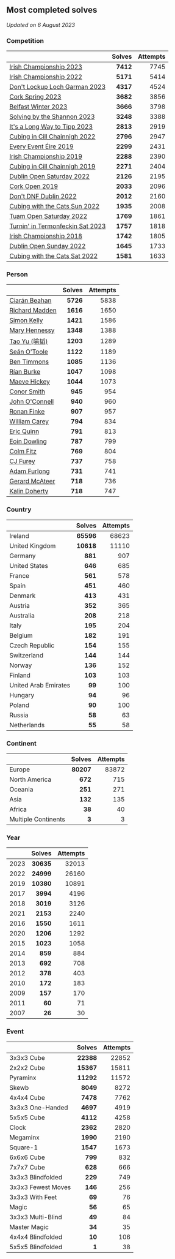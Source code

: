 ## Most completed solves

*Updated on  6 August 2023*


### Competition

|  | Solves | Attempts |
| :--- | ---: | ---: |
| [Irish Championship 2023](https://www.worldcubeassociation.org/competitions/IrishChampionship2023) | **7412** | 7745 |
| [Irish Championship 2022](https://www.worldcubeassociation.org/competitions/IrishChampionship2022) | **5171** | 5414 |
| [Don't Lockup Loch Garman 2023](https://www.worldcubeassociation.org/competitions/DontLockupLochGarman2023) | **4317** | 4524 |
| [Cork Spring 2023](https://www.worldcubeassociation.org/competitions/CorkSpring2023) | **3682** | 3856 |
| [Belfast Winter 2023](https://www.worldcubeassociation.org/competitions/BelfastWinter2023) | **3666** | 3798 |
| [Solving by the Shannon 2023](https://www.worldcubeassociation.org/competitions/SolvingbytheShannon2023) | **3248** | 3388 |
| [It's a Long Way to Tipp 2023](https://www.worldcubeassociation.org/competitions/ItsaLongWaytoTipperary2023) | **2813** | 2919 |
| [Cubing in Cill Chainnigh 2022](https://www.worldcubeassociation.org/competitions/CubinginCillChainnigh2022) | **2796** | 2947 |
| [Every Event Éire 2019](https://www.worldcubeassociation.org/competitions/EveryEventEire2019) | **2299** | 2431 |
| [Irish Championship 2019](https://www.worldcubeassociation.org/competitions/IrishChampionship2019) | **2288** | 2390 |
| [Cubing in Cill Chainnigh 2019](https://www.worldcubeassociation.org/competitions/CubinginCillChainnigh2019) | **2271** | 2404 |
| [Dublin Open Saturday 2022](https://www.worldcubeassociation.org/competitions/DublinOpenSaturday2022) | **2126** | 2195 |
| [Cork Open 2019](https://www.worldcubeassociation.org/competitions/CorkOpen2019) | **2033** | 2096 |
| [Don't DNF Dublin 2022](https://www.worldcubeassociation.org/competitions/DontDNFDublin2022) | **2012** | 2160 |
| [Cubing with the Cats Sun 2022](https://www.worldcubeassociation.org/competitions/CubingwiththeCatsSunday2022) | **1935** | 2008 |
| [Tuam Open Saturday 2022](https://www.worldcubeassociation.org/competitions/TuamOpenSaturday2022) | **1769** | 1861 |
| [Turnin' in Termonfeckin Sat 2023](https://www.worldcubeassociation.org/competitions/TurnininTermonfeckinSat2023) | **1757** | 1818 |
| [Irish Championship 2018](https://www.worldcubeassociation.org/competitions/IrishChampionship2018) | **1742** | 1805 |
| [Dublin Open Sunday 2022](https://www.worldcubeassociation.org/competitions/DublinOpenSunday2022) | **1645** | 1733 |
| [Cubing with the Cats Sat 2022](https://www.worldcubeassociation.org/competitions/CubingwiththeCatsSaturday2022) | **1581** | 1633 |

### Person

|  | Solves | Attempts |
| :--- | ---: | ---: |
| [Ciarán Beahan](https://www.worldcubeassociation.org/persons/2012BEAH01) | **5726** | 5838 |
| [Richard Madden](https://www.worldcubeassociation.org/persons/2017MADD04) | **1616** | 1650 |
| [Simon Kelly](https://www.worldcubeassociation.org/persons/2017KELL08) | **1421** | 1586 |
| [Mary Hennessy](https://www.worldcubeassociation.org/persons/2015HENN02) | **1348** | 1388 |
| [Tao Yu (喻韬)](https://www.worldcubeassociation.org/persons/2012YUTA01) | **1203** | 1289 |
| [Seán O'Toole](https://www.worldcubeassociation.org/persons/2017OTOO03) | **1122** | 1189 |
| [Ben Timmons](https://www.worldcubeassociation.org/persons/2017TIMM01) | **1085** | 1136 |
| [Rían Burke](https://www.worldcubeassociation.org/persons/2019BURK05) | **1047** | 1098 |
| [Maeve Hickey](https://www.worldcubeassociation.org/persons/2017HICK06) | **1044** | 1073 |
| [Conor Smith](https://www.worldcubeassociation.org/persons/2018SMIT37) | **945** | 954 |
| [John O'Connell](https://www.worldcubeassociation.org/persons/2015OCON03) | **940** | 960 |
| [Ronan Finke](https://www.worldcubeassociation.org/persons/2021FINK02) | **907** | 957 |
| [William Carey](https://www.worldcubeassociation.org/persons/2019CARE02) | **794** | 834 |
| [Eric Quinn](https://www.worldcubeassociation.org/persons/2019QUIN11) | **791** | 813 |
| [Eoin Dowling](https://www.worldcubeassociation.org/persons/2017DOWL01) | **787** | 799 |
| [Colm Fitz](https://www.worldcubeassociation.org/persons/2017FITZ01) | **769** | 804 |
| [CJ Furey](https://www.worldcubeassociation.org/persons/2022FURE01) | **737** | 758 |
| [Adam Furlong](https://www.worldcubeassociation.org/persons/2019FURL04) | **731** | 741 |
| [Gerard McAteer](https://www.worldcubeassociation.org/persons/2016MCAT01) | **718** | 736 |
| [Kalin Doherty](https://www.worldcubeassociation.org/persons/2021DOHE02) | **718** | 747 |

### Country

|  | Solves | Attempts |
| :--- | ---: | ---: |
| Ireland | **65596** | 68623 |
| United Kingdom | **10618** | 11110 |
| Germany | **881** | 907 |
| United States | **646** | 685 |
| France | **561** | 578 |
| Spain | **451** | 460 |
| Denmark | **413** | 431 |
| Austria | **352** | 365 |
| Australia | **208** | 218 |
| Italy | **195** | 204 |
| Belgium | **182** | 191 |
| Czech Republic | **154** | 155 |
| Switzerland | **144** | 144 |
| Norway | **136** | 152 |
| Finland | **103** | 103 |
| United Arab Emirates | **99** | 100 |
| Hungary | **94** | 96 |
| Poland | **90** | 100 |
| Russia | **58** | 63 |
| Netherlands | **55** | 58 |

### Continent

|  | Solves | Attempts |
| :--- | ---: | ---: |
| Europe | **80207** | 83872 |
| North America | **672** | 715 |
| Oceania | **251** | 271 |
| Asia | **132** | 135 |
| Africa | **38** | 40 |
| Multiple Continents | **3** | 3 |

### Year

|  | Solves | Attempts |
| :--- | ---: | ---: |
| 2023 | **30635** | 32013 |
| 2022 | **24999** | 26160 |
| 2019 | **10380** | 10891 |
| 2017 | **3994** | 4196 |
| 2018 | **3019** | 3126 |
| 2021 | **2153** | 2240 |
| 2016 | **1550** | 1611 |
| 2020 | **1206** | 1292 |
| 2015 | **1023** | 1058 |
| 2014 | **859** | 884 |
| 2013 | **692** | 708 |
| 2012 | **378** | 403 |
| 2010 | **172** | 183 |
| 2009 | **157** | 170 |
| 2011 | **60** | 71 |
| 2007 | **26** | 30 |

### Event

|  | Solves | Attempts |
| :--- | ---: | ---: |
| 3x3x3 Cube | **22388** | 22852 |
| 2x2x2 Cube | **15367** | 15811 |
| Pyraminx | **11292** | 11572 |
| Skewb | **8049** | 8272 |
| 4x4x4 Cube | **7478** | 7762 |
| 3x3x3 One-Handed | **4697** | 4919 |
| 5x5x5 Cube | **4112** | 4258 |
| Clock | **2362** | 2820 |
| Megaminx | **1990** | 2190 |
| Square-1 | **1547** | 1673 |
| 6x6x6 Cube | **799** | 832 |
| 7x7x7 Cube | **628** | 666 |
| 3x3x3 Blindfolded | **229** | 749 |
| 3x3x3 Fewest Moves | **146** | 256 |
| 3x3x3 With Feet | **69** | 76 |
| Magic | **56** | 65 |
| 3x3x3 Multi-Blind | **49** | 84 |
| Master Magic | **34** | 35 |
| 4x4x4 Blindfolded | **10** | 106 |
| 5x5x5 Blindfolded | **1** | 38 |
